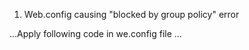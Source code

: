 1. Web.config causing "blocked by group policy" error

...Apply following code in we.config file
...<compilation debug="true" targetFramework="4.5">
